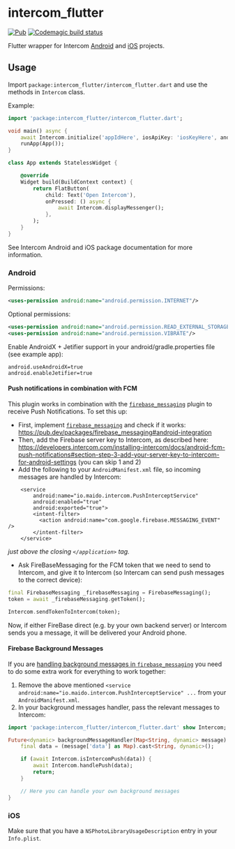 # intercom_flutter

[![Pub](https://img.shields.io/badge/Pub-2.1.0-orange.svg)](https://pub.dev/packages/intercom_flutter)
[![Codemagic build status](https://api.codemagic.io/apps/5cef7aa5a415930008ecf27b/5cef7aa5a415930008ecf27a/status_badge.svg)](https://codemagic.io/apps/5cef7aa5a415930008ecf27b/5cef7aa5a415930008ecf27a/latest_build)

Flutter wrapper for Intercom [Android](https://github.com/intercom/intercom-android) and [iOS](https://github.com/intercom/intercom-ios) projects.

## Usage

Import `package:intercom_flutter/intercom_flutter.dart` and use the methods in `Intercom` class.

Example:
```dart
import 'package:intercom_flutter/intercom_flutter.dart';

void main() async {
    await Intercom.initialize('appIdHere', iosApiKey: 'iosKeyHere', androidApiKey: 'androidKeyHere');
    runApp(App());
}

class App extends StatelessWidget {

    @override
    Widget build(BuildContext context) {
        return FlatButton(
            child: Text('Open Intercom'),
            onPressed: () async {
                await Intercom.displayMessenger();
            },
        );
    }
}

```

See Intercom Android and iOS package documentation for more information.

### Android

Permissions:
```xml
<uses-permission android:name="android.permission.INTERNET"/>
```

Optional permissions:

```xml
<uses-permission android:name="android.permission.READ_EXTERNAL_STORAGE"/>
<uses-permission android:name="android.permission.VIBRATE"/>
```

Enable AndroidX + Jetifier support in your android/gradle.properties file (see example app):

```
android.useAndroidX=true
android.enableJetifier=true
```

#### Push notifications in combination with FCM
This plugin works in combination with the [`firebase_messaging`](https://pub.dev/packages/firebase_messaging) plugin to receive Push Notifications. To set this up:

* First, implement [`firebase_messaging`](https://pub.dev/packages/firebase_messaging) and check if it works: https://pub.dev/packages/firebase_messaging#android-integration
* Then, add the Firebase server key to Intercom, as described here: https://developers.intercom.com/installing-intercom/docs/android-fcm-push-notifications#section-step-3-add-your-server-key-to-intercom-for-android-settings (you can skip 1 and 2)
* Add the following to your  `AndroidManifest.xml` file, so incoming messages are handled by Intercom:

```
    <service
        android:name="io.maido.intercom.PushInterceptService"
        android:enabled="true"
        android:exported="true">
        <intent-filter>
          <action android:name="com.google.firebase.MESSAGING_EVENT" />
        </intent-filter>
    </service>
```
_just above the closing `</application>` tag._

* Ask FireBaseMessaging for the FCM token that we need to send to Intercom, and give it to Intercom (so Intercam can send push messages to the correct device):

```dart
final FirebaseMessaging _firebaseMessaging = FirebaseMessaging();
token = await _firebaseMessaging.getToken();

Intercom.sendTokenToIntercom(token);
```

Now, if either FireBase direct (e.g. by your own backend server) or Intercom sends you a message, it will be delivered your Android phone.

#### Firebase Background Messages

If you are [handling background messages in `firebase_messaging`](https://github.com/FirebaseExtended/flutterfire/tree/master/packages/firebase_messaging#optionally-handle-background-messages) you need to do some extra work for everything to work together:

1. Remove the above mentioned `<service android:name="io.maido.intercom.PushInterceptService" ...` from your `AndroidManifest.xml`.
2. In your background messages handler, pass the relevant messages to Intercom:

```dart
import 'package:intercom_flutter/intercom_flutter.dart' show Intercom;

Future<dynamic> backgroundMessageHandler(Map<String, dynamic> message) async {
    final data = (message['data'] as Map).cast<String, dynamic>();

    if (await Intercom.isIntercomPush(data)) {
        await Intercom.handlePush(data);
        return;
    }

    // Here you can handle your own background messages
}
```

### iOS
Make sure that you have a `NSPhotoLibraryUsageDescription` entry in your `Info.plist`.
